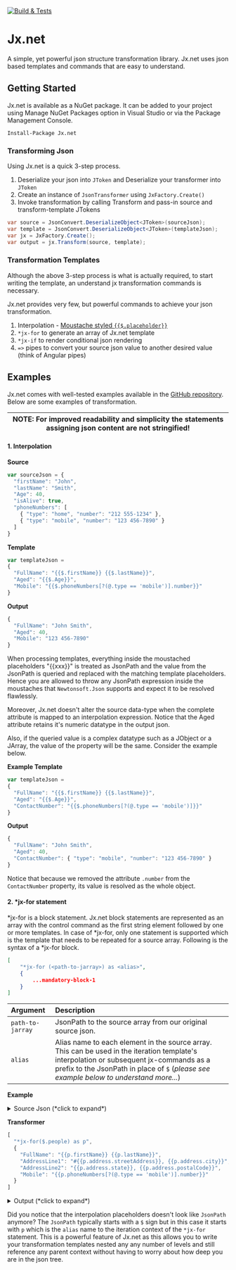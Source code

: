 [![Build & Tests](https://ci.appveyor.com/api/projects/status/7a6ncfn79vtl6upu?svg=true)](https://ci.appveyor.com/project/raghu-romp/jx-net)


# Jx.net
A simple, yet powerful json structure transformation library. Jx.net uses json based templates and commands that are easy to understand.

## Getting Started

Jx.net is available as a NuGet package. It can be added to your project using Manage NuGet Packages option in Visual Studio or via the Package Management Console.

```
Install-Package Jx.net
```

### Transforming Json

Using Jx.net is a quick 3-step process. 
1. Deserialize your json into `JToken` and Deserialize your transformer into `JToken`
3. Create an instance of  `JsonTransformer` using `JxFactory.Create()`
4. Invoke transformation by calling Transform and pass-in source and transform-template JTokens

```csharp
var source = JsonConvert.DeserializeObject<JToken>(sourceJson);
var template = JsonConvert.DeserializeObject<JToken>(templateJson);
var jx = JxFactory.Create();
var output = jx.Transform(source, template);
```

### Transformation Templates

Although the above 3-step process is what is actually required, to start writing the template, an understand jx transformation commands is necessary.

Jx.net provides very few, but powerful commands to achieve your json transformation. 
1. Interpolation - [Moustache styled `{{$.placeholder}}`](https://en.wikipedia.org/wiki/Mustache_(template_system))
2. `*jx-for` to generate an array of Jx.net template
3. `*jx-if` to render conditional json rendering 
4. `=>` pipes to convert your source json value to another desired value (think of Angular pipes)


## Examples

Jx.net comes with well-tested examples available in the [GitHub repository](https://github.com/raghu-romp/Jx.net/tree/master/Jx.net.Tests/tests). Below are some examples of transformation. 

| NOTE: For improved readability and simplicity the statements assigning json content are not stringified! |
| --- |


#### 1. Interpolation 
**Source**
```javascript
var sourceJson = {
  "firstName": "John",
  "lastName": "Smith",
  "Age": 40,
  "isAlive": true,
  "phoneNumbers": [
    { "type": "home", "number": "212 555-1234" },
    { "type": "mobile", "number": "123 456-7890" }
  ]
}
```
**Template**
```javascript
var templateJson = 
{
  "FullName": "{{$.firstName}} {{$.lastName}}",
  "Aged": "{{$.Age}}",
  "Mobile": "{{$.phoneNumbers[?(@.type == 'mobile')].number}}"
}
```
**Output**
```javascript
{
  "FullName": "John Smith",
  "Aged": 40,
  "Mobile": "123 456-7890"
}
```

When processing templates, everything inside the moustached placeholders "{{xxx}}" is treated as JsonPath  and the value from the JsonPath is queried and replaced with the matching template placeholders. Hence you are allowed to throw any JsonPath expression inside the moustaches that `Newtonsoft.Json` supports and expect it to be resolved flawlessly. 

Moreover, Jx.net doesn't alter the source data-type when the complete attribute is mapped to an interpolation expression. Notice that the Aged attribute retains it's numeric datatype in the output json. 

Also, if the queried value is a complex datatype such as a JObject or a JArray, the value of the property will be the same. Consider the example below.

**Example Template**
```javascript
var templateJson = 
{
  "FullName": "{{$.firstName}} {{$.lastName}}",
  "Aged": "{{$.Age}}",
  "ContactNumber": "{{$.phoneNumbers[?(@.type == 'mobile')]}}"
}
```
**Output**
```javascript
{
  "FullName": "John Smith",
  "Aged": 40,
  "ContactNumber": { "type": "mobile", "number": "123 456-7890" }
}
```

Notice that because we removed the attribute `.number` from the `ContactNumber` property, its value is resolved as the whole object.


#### 2. *jx-for statement


*jx-for is a block statement. Jx.net block statements are represented as an array with the control command as the first string element followed by one or more templates. In case of *jx-for, only one statement is supported which is the template that needs to be repeated for a source array. Following is the syntax of a *jx-for block.

```json
[
	"*jx-for (<path-to-jarray>) as <alias>",
    {
    	...mandatory-block-1
    }
]
```


| Argument | Description |
| :--- | :--- |
| `path-to-jarray` | JsonPath to the source array from our original source json. |
| `alias` | Alias name to each element in the source array. This can be used in the iteration template's interpolation or subsequent jx-commands as a prefix to the JsonPath in place of `$` (*please see example below to understand more...*)  |


**Example**


<details>
  <summary>Source Json (*click to expand*)</summary>
	
```javascript
{
  "people":
  [
    {
      "firstName": "Heidi",
      "lastName": "Coffey",
      "isAlive": true,
      "age": 67,
      "address": {
        "streetAddress": "Norman Avenue",
        "city": "Avalon",
        "state": "Pennsylvania",
        "postalCode": 7394
      },
      "phoneNumbers": [
        {
          "type": "home",
          "number": "827 406-2872"
        },
        {
          "type": "mobile",
          "number": "902 439-2165"
        }
      ]
    },
    {
      "firstName": "Colon",
      "lastName": "Murphy",
      "isAlive": false,
      "age": 56,
      "address": {
        "streetAddress": "Clifford Place",
        "city": "Greenock",
        "state": "Colorado",
        "postalCode": 9922
      },
      "phoneNumbers": [
        {
          "type": "home",
          "number": "927 599-3033"
        },
        {
          "type": "mobile",
          "number": "862 447-3703"
        }
      ]
    },
    {
      "firstName": "Hodges",
      "lastName": "Giles",
      "isAlive": true,
      "age": 65,
      "address": {
        "streetAddress": "Stuyvesant Avenue",
        "city": "Makena",
        "state": "Washington",
        "postalCode": 8024
      },
      "phoneNumbers": [
        {
          "type": "home",
          "number": "808 486-2959"
        },
        {
          "type": "mobile",
          "number": "899 404-3948"
        }
      ]
    }
  ]
}
```
</details>

**Transformer**

```javascript
[
  "*jx-for($.people) as p",
  {
    "FullName": "{{p.firstName}} {{p.lastName}}",
    "AddressLine1": "#{{p.address.streetAddress}}, {{p.address.city}}",
    "AddressLine2": "{{p.address.state}}, {{p.address.postalCode}}",
    "Mobile": "{{p.phoneNumbers[?(@.type == 'mobile')].number}}"
  }
]
```

<details>
	<summary>Output (*click to expand*)</summary>

```javascript
[
  {
    "FullName": "Heidi Coffey",
    "AddressLine1": "#Norman Avenue, Avalon",
    "AddressLine2": "Pennsylvania, 7394",
    "Mobile": "902 439-2165"
  },
  {
    "FullName": "Colon Murphy",
    "AddressLine1": "#Clifford Place, Greenock",
    "AddressLine2": "Colorado, 9922",
    "Mobile": "862 447-3703"
  },
  {
    "FullName": "Hodges Giles",
    "AddressLine1": "#Stuyvesant Avenue, Makena",
    "AddressLine2": "Washington, 8024",
    "Mobile": "899 404-3948"
  }
]
```
</details>

Did you notice that the interpolation placeholders doesn't look like `JsonPath` anymore? The `JsonPath` typically starts with a `$` sign but in this case it starts with `p` which is the `alias` name to the iteration context of the `*jx-for` statement. This is a powerful feature of Jx.net as this allows you to write your transformation templates nested any any number of levels and still reference any parent context without having to worry about how deep you are in the json tree.

